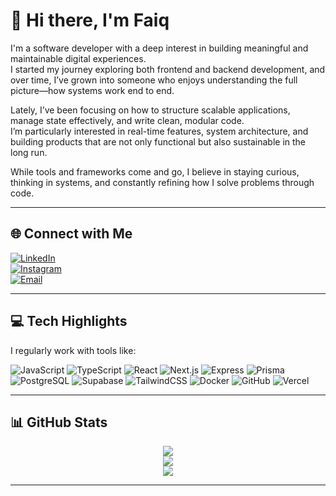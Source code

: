 # 👋 Hi there, I'm Faiq

I'm a software developer with a deep interest in building meaningful and maintainable digital experiences.  
I started my journey exploring both frontend and backend development, and over time, I’ve grown into someone who enjoys understanding the full picture—how systems work end to end.

Lately, I’ve been focusing on how to structure scalable applications, manage state effectively, and write clean, modular code.  
I’m particularly interested in real-time features, system architecture, and building products that are not only functional but also sustainable in the long run.

While tools and frameworks come and go, I believe in staying curious, thinking in systems, and constantly refining how I solve problems through code.

---

## 🌐 Connect with Me

[![LinkedIn](https://img.shields.io/badge/LinkedIn-%230077B5.svg?logo=linkedin&logoColor=white)](https://linkedin.com/in/mfaiqmubarok)  
[![Instagram](https://img.shields.io/badge/Instagram-%23E4405F.svg?logo=Instagram&logoColor=white)](https://www.instagram.com/faiqmubarok._)  
[![Email](https://img.shields.io/badge/Email-D14836?logo=gmail&logoColor=white)](mailto:faiqmubarok@gmail.com)

---

## 💻 Tech Highlights

I regularly work with tools like:

![JavaScript](https://img.shields.io/badge/JavaScript-F7DF1E?style=for-the-badge&logo=javascript&logoColor=black)
![TypeScript](https://img.shields.io/badge/TypeScript-007ACC?style=for-the-badge&logo=typescript&logoColor=white)
![React](https://img.shields.io/badge/React-20232A?style=for-the-badge&logo=react&logoColor=61DAFB)
![Next.js](https://img.shields.io/badge/Next.js-black?style=for-the-badge&logo=next.js&logoColor=white)
![Express](https://img.shields.io/badge/Express.js-404D59?style=for-the-badge&logo=express&logoColor=white)
![Prisma](https://img.shields.io/badge/Prisma-3982CE?style=for-the-badge&logo=prisma&logoColor=white)
![PostgreSQL](https://img.shields.io/badge/PostgreSQL-336791?style=for-the-badge&logo=postgresql&logoColor=white)
![Supabase](https://img.shields.io/badge/Supabase-3ECF8E?style=for-the-badge&logo=supabase&logoColor=white)
![TailwindCSS](https://img.shields.io/badge/Tailwind-06B6D4?style=for-the-badge&logo=tailwindcss&logoColor=white)
![Docker](https://img.shields.io/badge/Docker-0db7ed?style=for-the-badge&logo=docker&logoColor=white)
![GitHub](https://img.shields.io/badge/GitHub-181717?style=for-the-badge&logo=github&logoColor=white)
![Vercel](https://img.shields.io/badge/Vercel-000?style=for-the-badge&logo=vercel&logoColor=white)

---

## 📊 GitHub Stats

<p align="center">
  <img src="https://github-readme-stats.vercel.app/api?username=faiqmubarok&theme=codeSTACKr&show_icons=true&hide_border=false&count_private=true" />
  <br/>
  <img src="https://github-readme-streak-stats.herokuapp.com/?user=faiqmubarok&theme=codeSTACKr&hide_border=false" />
  <br/>
  <img src="https://github-readme-stats.vercel.app/api/top-langs/?username=faiqmubarok&theme=codeSTACKr&layout=compact&hide_border=false&count_private=true" />
</p>

---

<!-- Proudly crafted with ❤️ by Faiq Mubarok -->
